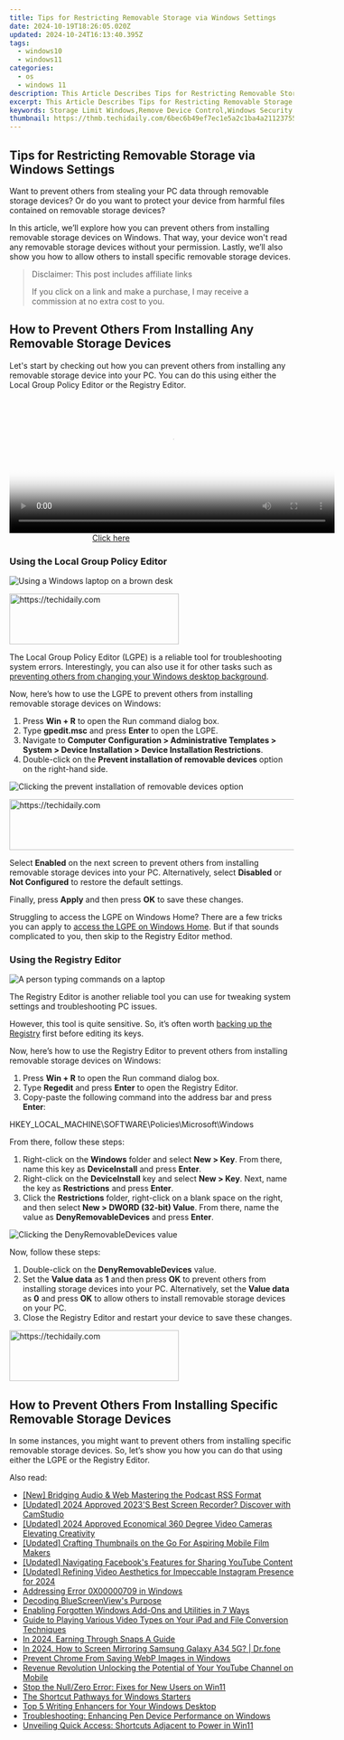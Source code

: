 ```yaml
---
title: Tips for Restricting Removable Storage via Windows Settings
date: 2024-10-19T18:26:05.020Z
updated: 2024-10-24T16:13:40.395Z
tags:
  - windows10
  - windows11
categories:
  - os
  - windows 11
description: This Article Describes Tips for Restricting Removable Storage via Windows Settings
excerpt: This Article Describes Tips for Restricting Removable Storage via Windows Settings
keywords: Storage Limit Windows,Remove Device Control,Windows Security Tip,USB Accessibility Lock,Data Privacy Windows,Restrict Removable Storage,Secure Devices WIndows
thumbnail: https://thmb.techidaily.com/6bec6b49ef7ec1e5a2c1ba4a21123755124d462c63be6599c5bbe4007fea7d1f.jpg
---
```


## Tips for Restricting Removable Storage via Windows Settings

 Want to prevent others from stealing your PC data through removable storage devices? Or do you want to protect your device from harmful files contained on removable storage devices?

 In this article, we’ll explore how you can prevent others from installing removable storage devices on Windows. That way, your device won't read any removable storage devices without your permission. Lastly, we’ll also show you how to allow others to install specific removable storage devices.

>  Disclaimer: This post includes affiliate links
>
>  If you click on a link and make a purchase, I may receive a commission at no extra cost to you.
>

## How to Prevent Others From Installing Any Removable Storage Devices

 Let's start by checking out how you can prevent others from installing any removable storage device into your PC. You can do this using either the Local Group Policy Editor or the Registry Editor.

<!-- affiliate ads begin -->
<span id="1983446">
					<video width="576" height="240" style="cursor:pointer"
           poster="//a.impactradius-go.com/display-clicktoplayimage/1983446.png"
           onclick="if(!this.playClicked){this.play();this.setAttribute('controls',true);this.playClicked=true;}">
	   <source src="//a.impactradius-go.com/display-ad/22993-1983446">
	   <img src="//a.impactradius-go.com/display-clicktoplayimage/1983446.png" style="border: none; height: 100%; width: 100%; object-fit: contain">
	</video>
	<div style="width:360px;text-align:center"><a href="javascript:window.open(decodeURIComponent('https%3A%2F%2Fhomestyler.sjv.io%2Fc%2F5597632%2F1983446%2F22993'), '_blank');void(0);">Click here</a></div>
</span>
<img height="0" width="0" src="https://imp.pxf.io/i/5597632/1983446/22993" style="position:absolute;visibility:hidden;" border="0" />
<!-- affiliate ads end -->

### Using the Local Group Policy Editor

![Using a Windows laptop on a brown desk](https://static1.makeuseofimages.com/wordpress/wp-content/uploads/2022/08/Using-a-Windows-laptop-on-a-brown-desk.jpg)

<!-- affiliate ads begin -->
<a href="https://aligracehair.sjv.io/c/5597632/2115916/19272" target="_top" id="2115916">
  <img src="//a.impactradius-go.com/display-ad/19272-2115916" border="0" alt="https://techidaily.com" width="300" height="90"/>
</a>
<img height="0" width="0" src="https://aligracehair.sjv.io/i/5597632/2115916/19272" style="position:absolute;visibility:hidden;" border="0" />
<!-- affiliate ads end -->

 The Local Group Policy Editor (LGPE) is a reliable tool for troubleshooting system errors. Interestingly, you can also use it for other tasks such as [preventing others from changing your Windows desktop background](https://www.makeuseof.com/stop-others-change-windows-desktop-background/).

 Now, here’s how to use the LGPE to prevent others from installing removable storage devices on Windows:

1. Press **Win + R** to open the Run command dialog box.
2. Type **gpedit.msc** and press **Enter** to open the LGPE.
3. Navigate to **Computer Configuration > Administrative Templates > System > Device Installation > Device Installation Restrictions**.
4. Double-click on the **Prevent installation of removable devices** option on the right-hand side.

![Clicking the prevent installation of removable devices option](https://static1.makeuseofimages.com/wordpress/wp-content/uploads/2022/11/Clicking-the-prevent-installation-of-removable-devices-option.jpg)

<!-- affiliate ads begin -->
<a href="https://wigfever.sjv.io/c/5597632/2014859/22899" target="_top" id="2014859">
  <img src="//a.impactradius-go.com/display-ad/22899-2014859" border="0" alt="https://techidaily.com" width="728" height="90"/>
</a>
<img height="0" width="0" src="https://wigfever.sjv.io/i/5597632/2014859/22899" style="position:absolute;visibility:hidden;" border="0" />
<!-- affiliate ads end -->

 Select **Enabled** on the next screen to prevent others from installing removable storage devices into your PC. Alternatively, select **Disabled** or **Not Configured** to restore the default settings.

 Finally, press **Apply** and then press **OK** to save these changes.

 Struggling to access the LGPE on Windows Home? There are a few tricks you can apply to [access the LGPE on Windows Home](https://www.makeuseof.com/tag/access-group-policy-editor-even-windows-home-settings-try/). But if that sounds complicated to you, then skip to the Registry Editor method.

### Using the Registry Editor

![A person typing commands on a laptop](https://static1.makeuseofimages.com/wordpress/wp-content/uploads/2022/08/A-person-typing-commands-on-a-laptop.jpg)

 The Registry Editor is another reliable tool you can use for tweaking system settings and troubleshooting PC issues.

 However, this tool is quite sensitive. So, it’s often worth [backing up the Registry](https://www.makeuseof.com/tag/backup-restore-windows-registry/) first before editing its keys.

 Now, here’s how to use the Registry Editor to prevent others from installing removable storage devices on Windows:

1. Press **Win + R** to open the Run command dialog box.
2. Type **Regedit** and press **Enter** to open the Registry Editor.
3. Copy-paste the following command into the address bar and press **Enter**:

HKEY_LOCAL_MACHINE\SOFTWARE\Policies\Microsoft\Windows

 From there, follow these steps:

1. Right-click on the **Windows** folder and select **New > Key**. From there, name this key as **DeviceInstall** and press **Enter**.
2. Right-click on the **DeviceInstall** key and select **New > Key**. Next, name the key as **Restrictions** and press **Enter**.
3. Click the **Restrictions** folder, right-click on a blank space on the right, and then select **New > DWORD (32-bit) Value**. From there, name the value as **DenyRemovableDevices** and press **Enter**.

![Clicking the DenyRemovableDevices value](https://static1.makeuseofimages.com/wordpress/wp-content/uploads/2022/11/Clicking-the-DenyRemovableDevices-value.jpg)

 Now, follow these steps:

1. Double-click on the **DenyRemovableDevices** value.
2. Set the **Value data** as **1** and then press **OK** to prevent others from installing storage devices into your PC. Alternatively, set the **Value data** as **0** and press **OK** to allow others to install removable storage devices on your PC.
3. Close the Registry Editor and restart your device to save these changes.

<!-- affiliate ads begin -->
<a href="https://aligracehair.sjv.io/c/5597632/1880956/19272" target="_top" id="1880956">
  <img src="//a.impactradius-go.com/display-ad/19272-1880956" border="0" alt="https://techidaily.com" width="300" height="90"/>
</a>
<img height="0" width="0" src="https://aligracehair.sjv.io/i/5597632/1880956/19272" style="position:absolute;visibility:hidden;" border="0" />
<!-- affiliate ads end -->

## How to Prevent Others From Installing Specific Removable Storage Devices

 In some instances, you might want to prevent others from installing specific removable storage devices. So, let’s show you how you can do that using either the LGPE or the Registry Editor.

<ins class="adsbygoogle"
     style="display:block"
     data-ad-format="autorelaxed"
     data-ad-client="ca-pub-7571918770474297"
     data-ad-slot="1223367746"></ins>

<ins class="adsbygoogle"
     style="display:block"
     data-ad-client="ca-pub-7571918770474297"
     data-ad-slot="8358498916"
     data-ad-format="auto"
     data-full-width-responsive="true"></ins>

<span class="atpl-alsoreadstyle">Also read:</span>
<div><ul>
<li><a href="https://extra-hints.techidaily.com/new-bridging-audio-and-web-mastering-the-podcast-rss-format/"><u>[New] Bridging Audio & Web Mastering the Podcast RSS Format</u></a></li>
<li><a href="https://screen-capture.techidaily.com/updated-2024-approved-2023s-best-screen-recorder-discover-with-camstudio/"><u>[Updated] 2024 Approved 2023'S Best Screen Recorder? Discover with CamStudio</u></a></li>
<li><a href="https://vp-tips.techidaily.com/updated-2024-approved-economical-360-degree-video-cameras-elevating-creativity/"><u>[Updated] 2024 Approved Economical 360 Degree Video Cameras Elevating Creativity</u></a></li>
<li><a href="https://youtube-docs.techidaily.com/ed-crafting-thumbnails-on-the-go-for-aspiring-mobile-film-makers/"><u>[Updated] Crafting Thumbnails on the Go For Aspiring Mobile Film Makers</u></a></li>
<li><a href="https://youtube-blog.techidaily.com/ed-navigating-facebooks-features-for-sharing-youtube-content/"><u>[Updated] Navigating Facebook's Features for Sharing YouTube Content</u></a></li>
<li><a href="https://instagram-video-files.techidaily.com/updated-refining-video-aesthetics-for-impeccable-instagram-presence-for-2024/"><u>[Updated] Refining Video Aesthetics for Impeccable Instagram Presence for 2024</u></a></li>
<li><a href="https://windows11.techidaily.com/addressing-error-0x00000709-in-windows/"><u>Addressing Error 0X00000709 in Windows</u></a></li>
<li><a href="https://windows11.techidaily.com/decoding-bluescreenviews-purpose/"><u>Decoding BlueScreenView's Purpose</u></a></li>
<li><a href="https://windows11.techidaily.com/enabling-forgotten-windows-add-ons-and-utilities-in-7-ways/"><u>Enabling Forgotten Windows Add-Ons and Utilities in 7 Ways</u></a></li>
<li><a href="https://blog-min.techidaily.com/guide-to-playing-various-video-types-on-your-ipad-and-file-conversion-techniques/"><u>Guide to Playing Various Video Types on Your iPad and File Conversion Techniques</u></a></li>
<li><a href="https://snapchat-videos.techidaily.com/in-2024-earning-through-snaps-a-guide/"><u>In 2024, Earning Through Snaps A Guide</u></a></li>
<li><a href="https://screen-mirror.techidaily.com/in-2024-how-to-screen-mirroring-samsung-galaxy-a34-5g-drfone-by-drfone-android/"><u>In 2024, How to Screen Mirroring Samsung Galaxy A34 5G? | Dr.fone</u></a></li>
<li><a href="https://windows11.techidaily.com/prevent-chrome-from-saving-webp-images-in-windows/"><u>Prevent Chrome From Saving WebP Images in Windows</u></a></li>
<li><a href="https://youtube-webster.techidaily.com/ue-revolution-unlocking-the-potential-of-your-youtube-channel-on-mobile/"><u>Revenue Revolution Unlocking the Potential of Your YouTube Channel on Mobile</u></a></li>
<li><a href="https://windows11.techidaily.com/stop-the-nullzero-error-fixes-for-new-users-on-win11/"><u>Stop the Null/Zero Error: Fixes for New Users on Win11</u></a></li>
<li><a href="https://windows11.techidaily.com/the-shortcut-pathways-for-windows-starters/"><u>The Shortcut Pathways for Windows Starters</u></a></li>
<li><a href="https://windows11.techidaily.com/top-5-writing-enhancers-for-your-windows-desktop/"><u>Top 5 Writing Enhancers for Your Windows Desktop</u></a></li>
<li><a href="https://windows11.techidaily.com/troubleshooting-enhancing-pen-device-performance-on-windows/"><u>Troubleshooting: Enhancing Pen Device Performance on Windows</u></a></li>
<li><a href="https://windows11.techidaily.com/unveiling-quick-access-shortcuts-adjacent-to-power-in-win11/"><u>Unveiling Quick Access: Shortcuts Adjacent to Power in Win11</u></a></li>
</ul></div>

